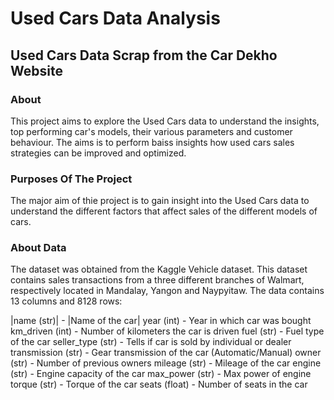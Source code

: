 # Used Cars Data Analysis
## Used Cars Data Scrap from the Car Dekho Website 

### About 
This project aims to explore the Used Cars data to understand the insights, top performing car's models, their various parameters and customer behaviour. The aims is to perform baiss insights how used cars sales strategies can be improved and optimized. 



### Purposes Of The Project
The major aim of thie project is to gain insight into the Used Cars data to understand the different factors that affect sales of the different models of cars.

### About Data
The dataset was obtained from the Kaggle Vehicle dataset. This dataset contains sales transactions from a three different branches of Walmart, respectively located in Mandalay, Yangon and Naypyitaw. The data contains 13 columns and 8128 rows:

|name (str)| - |Name of the car|
year (int) - Year in which car was bought
km_driven (int) - Number of kilometers the car is driven
fuel (str) - Fuel type of the car
seller_type (str) - Tells if car is sold by individual or dealer
transmission (str) - Gear transmission of the car (Automatic/Manual)
owner (str) - Number of previous owners
mileage (str) - Mileage of the car
engine (str) - Engine capacity of the car
max_power (str) - Max power of engine
torque (str) - Torque of the car
seats (float) - Number of seats in the car
